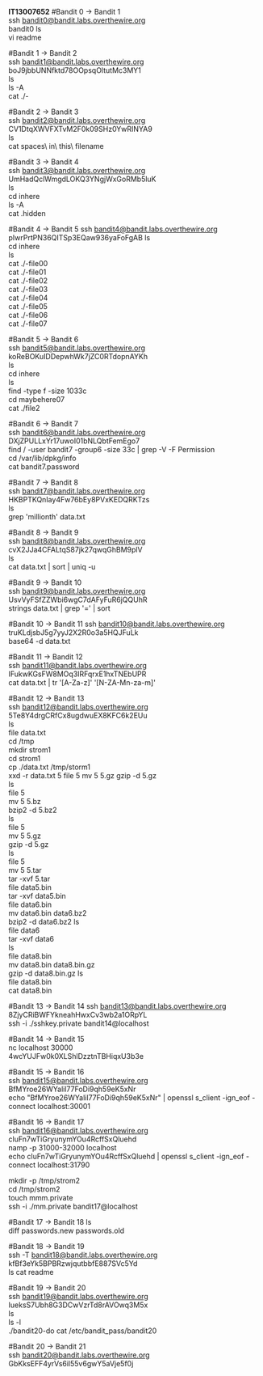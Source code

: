 **IT13007652**
#Bandit 0 -> Bandit 1  
ssh bandit0@bandit.labs.overthewire.org    
bandit0
ls  
vi readme  

#Bandit 1 -> Bandit 2  
ssh bandit1@bandit.labs.overthewire.org    
boJ9jbbUNNfktd78OOpsqOltutMc3MY1  
ls   
ls -A  
cat ./-   

#Bandit 2 -> Bandit 3  
ssh bandit2@bandit.labs.overthewire.org  
CV1DtqXWVFXTvM2F0k09SHz0YwRINYA9  
ls  
cat spaces\ in\ this\ filename  

#Bandit 3 -> Bandit 4  
ssh bandit3@bandit.labs.overthewire.org  
UmHadQclWmgdLOKQ3YNgjWxGoRMb5luK  
ls  
cd inhere  
ls -A  
cat .hidden  

#Bandit 4 -> Bandit 5
ssh bandit4@bandit.labs.overthewire.org  
pIwrPrtPN36QITSp3EQaw936yaFoFgAB 
ls  
cd inhere  
ls  
cat ./-file00    
cat ./-file01  
cat ./-file02  
cat ./-file03  
cat ./-file04  
cat ./-file05  
cat ./-file06  
cat ./-file07   

#Bandit 5 -> Bandit 6  
ssh bandit5@bandit.labs.overthewire.org  
koReBOKuIDDepwhWk7jZC0RTdopnAYKh  
ls  
cd inhere  
ls  
find -type f -size 1033c   
cd maybehere07  
cat ./file2  

#Bandit 6 -> Bandit 7    
ssh bandit6@bandit.labs.overthewire.org  
DXjZPULLxYr17uwoI01bNLQbtFemEgo7   
find / -user bandit7 -group6 -size 33c | grep -V -F Permission  
cd /var/lib/dpkg/info  
cat bandit7.password  

#Bandit 7 -> Bandit 8    
ssh bandit7@bandit.labs.overthewire.org  
HKBPTKQnIay4Fw76bEy8PVxKEDQRKTzs  
ls  
grep 'millionth' data.txt  

#Bandit 8 -> Bandit 9  
ssh bandit8@bandit.labs.overthewire.org  
cvX2JJa4CFALtqS87jk27qwqGhBM9plV  
ls  
cat data.txt | sort | uniq -u  

#Bandit 9 -> Bandit 10   
ssh bandit9@bandit.labs.overthewire.org  
UsvVyFSfZZWbi6wgC7dAFyFuR6jQQUhR  
strings data.txt | grep '=' | sort   

#Bandit 10 -> Bandit 11
ssh bandit10@bandit.labs.overthewire.org  
truKLdjsbJ5g7yyJ2X2R0o3a5HQJFuLk  
base64 -d data.txt  

#Bandit 11 -> Bandit 12  
ssh bandit11@bandit.labs.overthewire.org  
IFukwKGsFW8MOq3IRFqrxE1hxTNEbUPR  
cat data.txt | tr '[A-Za-z]' '[N-ZA-Mn-za-m]'  

#Bandit 12 -> Bandit 13   
ssh bandit12@bandit.labs.overthewire.org  
5Te8Y4drgCRfCx8ugdwuEX8KFC6k2EUu  
ls  
file data.txt  
cd /tmp  
mkdir strom1  
cd strom1  
cp ./data.txt /tmp/storm1  
xxd -r data.txt 5
file 5
mv 5 5.gz
gzip -d 5.gz  
ls  
file 5  
mv 5 5.bz  
bzip2 -d 5.bz2  
ls  
file 5  
mv 5 5.gz  
gzip -d 5.gz    
ls  
file 5  
mv 5 5.tar  
tar -xvf 5.tar  
file data5.bin  
tar -xvf data5.bin  
file data6.bin  
mv data6.bin data6.bz2  
bzip2 -d data6.bz2
ls  
file data6  
tar -xvf data6  
ls  
file data8.bin  
mv data8.bin data8.bin.gz  
gzip -d data8.bin.gz
ls  
file data8.bin  
cat data8.bin  

#Bandit 13 -> Bandit 14
ssh bandit13@bandit.labs.overthewire.org  
8ZjyCRiBWFYkneahHwxCv3wb2a1ORpYL  
ssh -i ./sshkey.private bandit14@localhost    

#Bandit 14 -> Bandit 15  
nc localhost 30000  
4wcYUJFw0k0XLShlDzztnTBHiqxU3b3e  

#Bandit 15 -> Bandit 16  
ssh bandit15@bandit.labs.overthewire.org  
BfMYroe26WYalil77FoDi9qh59eK5xNr  
echo "BfMYroe26WYalil77FoDi9qh59eK5xNr" | openssl s_client -ign_eof -connect localhost:30001  

#Bandit 16 -> Bandit 17  
ssh bandit16@bandit.labs.overthewire.org  
cluFn7wTiGryunymYOu4RcffSxQluehd  
namp -p 31000-32000 localhost  
echo cluFn7wTiGryunymYOu4RcffSxQluehd | openssl s_client -ign_eof -connect localhost:31790  

mkdir -p /tmp/strom2  
cd /tmp/strom2  
touch mmm.private  
ssh -i ./mm.private bandit17@localhost  

#Bandit 17 -> Bandit 18
ls  
diff passwords.new passwords.old  

#Bandit 18 -> Bandit 19  
ssh -T bandit18@bandit.labs.overthewire.org  
kfBf3eYk5BPBRzwjqutbbfE887SVc5Yd    
ls 
cat readme   

#Bandit 19 -> Bandit 20  
ssh bandit19@bandit.labs.overthewire.org
IueksS7Ubh8G3DCwVzrTd8rAVOwq3M5x  
ls  
ls -l  
./bandit20-do cat /etc/bandit_pass/bandit20  

#Bandit 20 -> Bandit 21  
ssh bandit20@bandit.labs.overthewire.org  
GbKksEFF4yrVs6il55v6gwY5aVje5f0j     


















